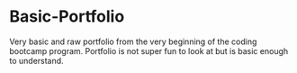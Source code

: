 # Basic-Portfolio 

Very basic and raw portfolio from the very beginning of the coding bootcamp program. Portfolio is not super fun to look at but is basic enough to understand.
